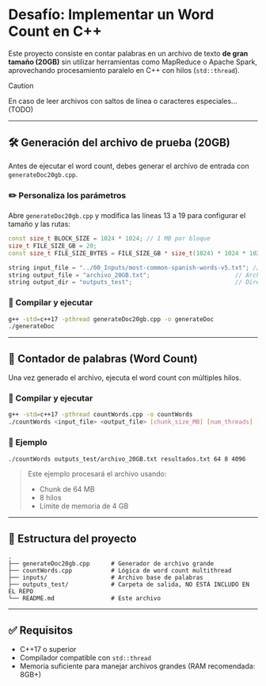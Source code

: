 # Desafío: Implementar un Word Count en C++

Este proyecto consiste en contar palabras en un archivo de texto **de gran tamaño (20GB)** sin utilizar herramientas como MapReduce o Apache Spark, aprovechando procesamiento paralelo en C++ con hilos (`std::thread`).

> [!CAUTION]  
> En caso de leer archivos con saltos de línea o caracteres especiales...(TODO)

---

## 🛠 Generación del archivo de prueba (20GB)

Antes de ejecutar el word count, debes generar el archivo de entrada con `generateDoc20gb.cpp`.

### ✏️ Personaliza los parámetros

Abre `generateDoc20gb.cpp` y modifica las líneas 13 a 19 para configurar el tamaño y las rutas:

```cpp
const size_t BLOCK_SIZE = 1024 * 1024; // 1 MB por bloque
size_t FILE_SIZE_GB = 20;
const size_t FILE_SIZE_BYTES = FILE_SIZE_GB * size_t(1024) * 1024 * 1024;

string input_file = "../00_Inputs/most-common-spanish-words-v5.txt"; // Archivo base de palabras
string output_file = "archivo_20GB.txt";                        // Archivo a generar
string output_dir = "outputs_test";                             // Directorio de salida
```

### 🚀 Compilar y ejecutar

```bash
g++ -std=c++17 -pthread generateDoc20gb.cpp -o generateDoc
./generateDoc
```

---

## 🧮 Contador de palabras (Word Count)

Una vez generado el archivo, ejecuta el word count con múltiples hilos.

### 🚀 Compilar y ejecutar

```bash
g++ -std=c++17 -pthread countWords.cpp -o countWords
./countWords <input_file> <output_file> [chunk_size_MB] [num_threads] [memory_limit_MB]
```

### 📌 Ejemplo

```bash
./countWords outputs_test/archivo_20GB.txt resultados.txt 64 8 4096
```

> Este ejemplo procesará el archivo usando:
>
> - Chunk de 64 MB
> - 8 hilos
> - Límite de memoria de 4 GB

---

## 📁 Estructura del proyecto

```
.
├── generateDoc20gb.cpp      # Generador de archivo grande
├── countWords.cpp           # Lógica de word count multithread
├── inputs/                  # Archivo base de palabras
├── outputs_test/            # Carpeta de salida, NO ESTÁ INCLUDO EN EL REPO
└── README.md                # Este archivo
```

---

## ✅ Requisitos

- C++17 o superior
- Compilador compatible con `std::thread`
- Memoria suficiente para manejar archivos grandes (RAM recomendada: 8GB+)

